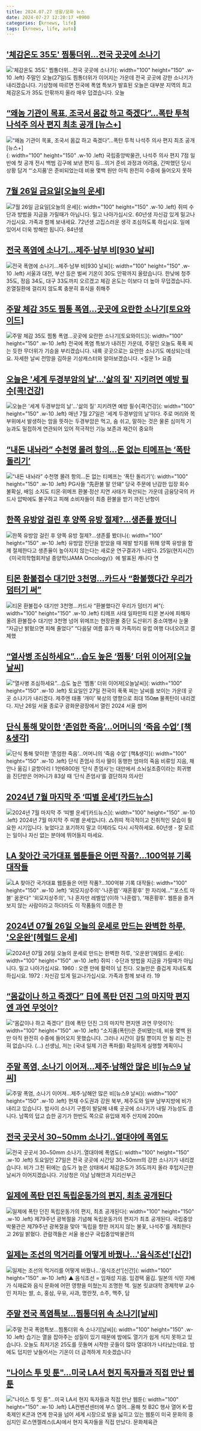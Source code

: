 ```yaml
---
title: 2024.07.27 생활/문화 뉴스
date: 2024-07-27 12:20:17 +0900
categories: [krnews, life]
tags: [krnews, life, auto]
---
```

## ['체감온도 35도' 찜통더위…전국 곳곳에 소나기](https://n.news.naver.com/mnews/article/437/0000403518)

!['체감온도 35도' 찜통더위…전국 곳곳에 소나기](https://mimgnews.pstatic.net/image/origin/437/2024/07/27/403518.jpg?type=nf220_150){: width="100" height="150" .w-10 .left}
주말인 오늘(27일)도 찜통더위가 이어지는 가운데 전국 곳곳에 강한 소나기가 내리겠습니다. 기상청에 따르면 전국에 폭염 특보가 발효된 오늘은 대부분 지역의 최고 체감온도가 35도 안팎까지 올라 매우 덥겠습니다. 오늘

## [“왜놈 기관이 목표, 조국서 몸값 하고 죽겠다”…폭탄 투척 나석주 의사 편지 최초 공개 [뉴스+]](https://n.news.naver.com/mnews/article/022/0003954633)

![“왜놈 기관이 목표, 조국서 몸값 하고 죽겠다”…폭탄 투척 나석주 의사 편지 최초 공개 [뉴스+]](https://mimgnews.pstatic.net/image/origin/022/2024/07/26/3954633.jpg?type=nf220_150){: width="100" height="150" .w-10 .left}
국립중앙박물관, 나석주 의사 편지 7점 일반에 첫 공개 전시 백범 김구에 보낸 편지 등…의거 준비 과정과 어려움, 긴박했던 당시 상황 담겨 “‘소지품’은 준비되었는데 비용 몇백 원만 아직 완전히 수중에 들어오지 못하

## [7월 26일 금요일[오늘의 운세]](https://n.news.naver.com/mnews/article/366/0001007582)

![7월 26일 금요일[오늘의 운세]](https://mimgnews.pstatic.net/image/origin/366/2024/07/26/1007582.jpg?type=nf220_150){: width="100" height="150" .w-10 .left}
쥐띠 수단과 방법을 지금을 가릴때가 아닙니다. 밀고 나아가십시오. 60년생 자신감 있게 밀고나가십시요. 가족과 함께 보내세요. 72년생 고집스러운 생각 조심하도록 하십시요. 일에 있어서 더욱 방해만 됩니다. 84년생

## [전국 폭염에 소나기…제주·남부 비[930 날씨]](https://n.news.naver.com/mnews/article/056/0011770586)

![전국 폭염에 소나기…제주·남부 비[930 날씨]](https://mimgnews.pstatic.net/image/origin/056/2024/07/27/11770586.jpg?type=nf220_150){: width="100" height="150" .w-10 .left}
서울과 대전, 부산 등은 벌써 기온이 30도 안팎까지 올랐습니다. 한낮에 청주 35도, 정읍 34도, 대구 33도까지 오르겠고 체감 온도는 이보다 더 높아 무덥겠습니다. 온열질환에 걸리지 않도록 충분히 휴식을 취해주

## [주말 체감 35도 찜통 폭염…곳곳에 요란한 소나기[토요와이드]](https://n.news.naver.com/mnews/article/422/0000673143)

![주말 체감 35도 찜통 폭염…곳곳에 요란한 소나기[토요와이드]](https://mimgnews.pstatic.net/image/origin/422/2024/07/27/673143.jpg?type=nf220_150){: width="100" height="150" .w-10 .left}
전국에 폭염 특보가 내려진 가운데, 주말인 오늘도 푹푹 찌는 듯한 무더위가 기승을 부리겠습니다. 내륙 곳곳으로는 요란한 소나기도 예상되는데요. 자세한 날씨 전망을 김하윤 기상캐스터와 알아보겠습니다. <질문 1> 요즘

## [오늘은 '세계 두경부암의 날'…'삶의 질' 지키려면 예방 필수[콕!건강]](https://n.news.naver.com/mnews/article/277/0005451502)

![오늘은 '세계 두경부암의 날'…'삶의 질' 지키려면 예방 필수[콕!건강]](https://mimgnews.pstatic.net/image/origin/277/2024/07/27/5451502.jpg?type=nf220_150){: width="100" height="150" .w-10 .left}
매년 7월 27일은 ‘세계 두경부암의 날’이다. 주로 머리와 목 부위에서 발생하는 암을 뜻하는 두경부암은 먹고, 숨 쉬고, 말하는 것은 물론 심미적 기능과도 밀접하게 연관되어 있어 적극적인 기능 보존과 재건이 중요하

## [“내돈 내놔라” 수천명 몰려 항의…돈 없는 티메프는 ‘폭탄 돌리기’](https://n.news.naver.com/mnews/article/009/0005341320)

![“내돈 내놔라” 수천명 몰려 항의…돈 없는 티메프는 ‘폭탄 돌리기’](https://mimgnews.pstatic.net/image/origin/009/2024/07/26/5341320.jpg?type=nf220_150){: width="100" height="150" .w-10 .left}
PG사들 “先환불 말 안돼” 당국 주문에 난감한 입장 회수 불확실, 배임 소지도 티몬·위메프 환불·정산 지연 사태가 확산되는 가운데 금융당국의 카드사 압박에도 불구하고 피해 소비자들이 최종 환불을 받기 까진 난항이

## [한쪽 유방암 걸린 후 양쪽 유방 절제?...생존률 봤더니](https://n.news.naver.com/mnews/article/296/0000080286)

![한쪽 유방암 걸린 후 양쪽 유방 절제?...생존률 봤더니](https://mimgnews.pstatic.net/image/origin/296/2024/07/26/80286.jpg?type=nf220_150){: width="100" height="150" .w-10 .left}
유방암 진단을 받았을 때 재발 방지를 위해 양쪽 유방을 함께 절제한다고 생존율이 높아지지 않는다는 새로운 연구결과가 나왔다. 25일(현지시간) 《미국의학협회저널 종양학(JAMA Oncology)》에 발표된 캐나다 연

## [티몬 환불접수 대기만 3천명…카드사 “환불했다간 우리가 덤터기 써”](https://n.news.naver.com/mnews/article/009/0005341347)

![티몬 환불접수 대기만 3천명…카드사 “환불했다간 우리가 덤터기 써”](https://mimgnews.pstatic.net/image/origin/009/2024/07/26/5341347.jpg?type=nf220_150){: width="100" height="150" .w-10 .left}
티메프 사태 일파만파 티몬 본사에 피해자 몰려 환불접수 대기만 3천명 넘어 위메프는 현장환불 중단 도산위기 중소여행사 눈물 “자금난 밝혔으면 피해 줄었다” “다음달 여름 휴가 때 가족끼리 유럽 여행 다녀오려고 결제했

## [“열사병 조심하세요”…습도 높은 ‘찜통’ 더위 이어져[오늘날씨]](https://n.news.naver.com/mnews/article/018/0005798992)

![“열사병 조심하세요”…습도 높은 ‘찜통’ 더위 이어져[오늘날씨]](https://mimgnews.pstatic.net/image/origin/018/2024/07/27/5798992.jpg?type=nf220_150){: width="100" height="150" .w-10 .left}
토요일인 27일 전국이 푹푹 찌는 날씨를 보이는 가운데 곳곳 소나기가 내리겠다. 제주엔 태풍 ‘개미’ 북상의 영향으로 최대 150㎜ 물폭탄이 내리겠다. 지난 26일 서울 종로구 광화문광장에서 열린 2024 서울 썸머

## [단식 통해 맞이한 ‘존엄한 죽음’…어머니의 ‘죽음 수업’ [책&생각]](https://n.news.naver.com/mnews/article/028/0002699787)

![단식 통해 맞이한 ‘존엄한 죽음’…어머니의 ‘죽음 수업’ [책&생각]](https://mimgnews.pstatic.net/image/origin/028/2024/07/26/2699787.jpg?type=nf220_150){: width="100" height="150" .w-10 .left}
단식 존엄사 의사 딸이 동행한 엄마의 죽음 비류잉 지음, 채안나 옮김 l 글항아리 l 1만6800원 ‘단식 존엄사’는 대만에서 소뇌실조증이라는 희귀병을 진단받은 어머니가 83살 때 ‘단식 존엄사’를 결단하자 의사인

## [2024년 7월 마지막 주 ‘띠별 운세’[카드뉴스]](https://n.news.naver.com/mnews/article/018/0005798986)

![2024년 7월 마지막 주 ‘띠별 운세’[카드뉴스]](https://mimgnews.pstatic.net/image/origin/018/2024/07/27/5798986.jpg?type=nf220_150){: width="100" height="150" .w-10 .left}
2024년 7월 마지막 주 띠별 운세입니다. △쥐띠 적극적이고 진취적인 모습이 필요한 시기입니다. 늦었다고 포기하지 말고 이제라도 다시 시작하세요. 60년생 - 잘 모르는 일이나 자신 없는 분야에 뛰어들지 마세요.

## [LA 찾아간 국가대표 웹툰들은 어떤 작품?…100억뷰 기록 대작들](https://n.news.naver.com/mnews/article/001/0014833471)

![LA 찾아간 국가대표 웹툰들은 어떤 작품?…100억뷰 기록 대작들](https://mimgnews.pstatic.net/image/origin/001/2024/07/27/14833471.jpg?type=nf220_150){: width="100" height="150" .w-10 .left}
'외모지상주의'·'나혼렙'·'재혼황후' 한 자리에…"'포스트 마블' 꿈꾼다" '외모지상주의', '나 혼자만 레벨업'(이하 '나혼렙'), '재혼황후'. 웹툰을 즐겨보지 않는 사람이라고 하더라도 이 작품들의 이름은 한

## [2024년 07월 26일 오늘의 운세로 만드는 완벽한 하루, '오운완'[헤럴드 운세]](https://n.news.naver.com/mnews/article/016/0002340978)

![2024년 07월 26일 오늘의 운세로 만드는 완벽한 하루, '오운완'[헤럴드 운세]](https://mimgnews.pstatic.net/image/origin/016/2024/07/26/2340978.jpg?type=nf220_150){: width="100" height="150" .w-10 .left}
쥐띠 : 수단과 방법을 지금을 가릴때가 아닙니다. 밀고 나아가십시요. 1960 : 오랜 만에 활력이 넘 친다. 오늘만은 즐겁게 지내도록 하십시요. 1972 : 자신감 있게 밀고나가십시요. 가족과 함께 보내 라. 19

## [“몸값이나 하고 죽겠다” 日에 폭탄 던진 그의 마지막 편지엔 과연 무엇이?](https://n.news.naver.com/mnews/article/016/0002341287)

![“몸값이나 하고 죽겠다” 日에 폭탄 던진 그의 마지막 편지엔 과연 무엇이?](https://mimgnews.pstatic.net/image/origin/016/2024/07/26/2341287.jpg?type=nf220_150){: width="100" height="150" .w-10 .left}
“소지품(폭탄)은 준비됐는데, 비용 몇백 원만 아직 완전히 수중에 들어오지 못했습니다. 그러나 시간이 걸릴 뿐이지 안 될 리는 전혀 없습니다. (…) 선생님, 저는 (국내 일제 기관 폭파를) 확실하게 실행할 계획이니

## [주말 폭염, 소나기 이어져…제주·남해안 많은 비[뉴스9 날씨]](https://n.news.naver.com/mnews/article/056/0011770428)

![주말 폭염, 소나기 이어져…제주·남해안 많은 비[뉴스9 날씨]](https://mimgnews.pstatic.net/image/origin/056/2024/07/26/11770428.jpg?type=nf220_150){: width="100" height="150" .w-10 .left}
현재 수도권과 강원 북부, 제주도와 일부 남부지방에 비가 내리고 있습니다. 밤사이 소나기 구름이 발달해 내륙 곳곳에 소나기가 내릴 가능성도 큽니다. 남쪽의 덥고 습한 공기가 한반도 쪽으로 유입돼 제주 산지에 200m

## [전국 곳곳서 30~50mm 소나기..열대야에 폭염도](https://n.news.naver.com/mnews/article/660/0000065655)

![전국 곳곳서 30~50mm 소나기..열대야에 폭염도](https://mimgnews.pstatic.net/image/origin/660/2024/07/27/65655.jpg?type=nf220_150){: width="100" height="150" .w-10 .left}
토요일인 27일은 전국 곳곳에 시간당 30~50mm의 강한 소나기가 내리겠습니다. 비가 그친 뒤에는 습도가 높은 상태에서 체감온도가 35도까지 올라 후텁지근한 날씨가 이어지겠습니다. 기상청은 이날 남해안과 지리산부근

## [일제에 폭탄 던진 독립운동가의 편지, 최초 공개된다](https://n.news.naver.com/mnews/article/021/0002650819)

![일제에 폭탄 던진 독립운동가의 편지, 최초 공개된다](https://mimgnews.pstatic.net/image/origin/021/2024/07/26/2650819.jpg?type=nf220_150){: width="100" height="150" .w-10 .left}
제79주년 광복절을 기념해 독립운동가의 편지가 최초 공개된다. 국립중앙박물관은 제79주년 광복절을 맞아 ‘독립을 향한 꺼지지 않는 불꽃, 나석주’를 개최한다고 26일 밝혔다. 관람객들은 서울 용산구 국립중앙박물관의

## [일제는 조선의 먹거리를 어떻게 바꿨나…'음식조선'[신간]](https://n.news.naver.com/mnews/article/001/0014832543)

![일제는 조선의 먹거리를 어떻게 바꿨나…'음식조선'[신간]](https://mimgnews.pstatic.net/image/origin/001/2024/07/26/14832543.jpg?type=nf220_150){: width="100" height="150" .w-10 .left}
▲ 음식조선 = 임채성 지음. 임경택 옮김. 일본의 식민 지배가 식재료와 음식 문화에 어떤 영향을 미쳤는지 조명한 책. 일본 릿쿄대학 경제학부 교수인 저자는 쌀, 소, 홍삼, 우유, 사과, 명란젓, 소주, 맥주, 담

## [주말 전국 폭염특보…찜통더위 속 소나기[날씨]](https://n.news.naver.com/mnews/article/422/0000673149)

![주말 전국 폭염특보…찜통더위 속 소나기[날씨]](https://mimgnews.pstatic.net/image/origin/422/2024/07/27/673149.jpg?type=nf220_150){: width="100" height="150" .w-10 .left}
습기는 열을 잡아주는 성질이 있기 때문에 밤에도 열기가 쉽게 식지 못하고 있습니다. 오늘도 최저기온 25도를 웃돌며 시작한 곳들이 많아 열대야가 나타났는데요. 밤에도 덥지만 낮들어서는 기온이 더 급격하게 치솟겠습니다

## ["나이스 투 밋 툰"…미국 LA서 현지 독자들과 직접 만난 웹툰](https://n.news.naver.com/mnews/article/001/0014833417)

!["나이스 투 밋 툰"…미국 LA서 현지 독자들과 직접 만난 웹툰](https://mimgnews.pstatic.net/image/origin/001/2024/07/27/14833417.jpg?type=nf220_150){: width="100" height="150" .w-10 .left}
LA컨벤션센터에 부스 열어…올해 첫 B2C 행사 열어 K-팝 축제인 K콘과 연계 한국을 넘어 세계 시장으로 발을 넓히고 있는 웹툰이 미국 문화의 중심지인 로스앤젤레스(LA)에서 현지 독자들을 직접 만났다. 문화체육관

